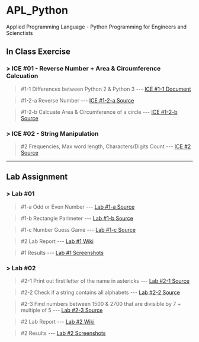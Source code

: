 # APL_Python
Applied Programming Language - Python Programming for Engineers and Scienctists

## In Class Exercise
### > ICE #01 - Reverse Number + Area & Circumference Calcuation
>#1-1 Differences between Python 2 & Python 3 --- 
> <a href="https://github.com/datarocksAmy/APL_Python/blob/master/ICE/ICE01/Lession%201%20In-Class.docx">ICE #1-1 Document</a>

>#1-2-a Reverse Number --- 
> <a href="https://github.com/datarocksAmy/APL_Python/blob/master/ICE/ICE01/ICE1_ReverseNumber.py">ICE #1-2-a Source</a>

>#1-2-b Calcuate Area & Circumference of a circle ---
> <a href="https://github.com/datarocksAmy/APL_Python/blob/master/ICE/ICE01/ICE1_circle.py"> ICE #1-2-b Source</a>

### > ICE #02 - String Manipulation
> #2 Frequencies, Max word length, Characters/Digits Count --- 
> <a href="https://github.com/datarocksAmy/APL_Python/blob/master/ICE/ICE02/ICE2.py"> ICE #2 Source</a>


<hr>


## Lab Assignment
### > Lab #01
>#1-a Odd or Even Number ---
> <a href="https://github.com/datarocksAmy/APL_Python/blob/master/Lab%20Assignment/Lab01/Lab_01a_OddOrEvenNum.py">Lab #1-a Source</a>

>#1-b Rectangle Parimeter ---
> <a href="https://github.com/datarocksAmy/APL_Python/blob/master/Lab%20Assignment/Lab01/Lab_01b_Rectangle.py">Lab #1-b Source</a>

>#1-c Number Guess Game ---
> <a href="https://github.com/datarocksAmy/APL_Python/blob/master/Lab%20Assignment/Lab01/Lab_01c_NumberGuess.py"> Lab #1-c Source</a>

>#2 Lab Report ---
> <a href="https://github.com/datarocksAmy/APL_Python/wiki/Py-DS_Engineer-Lab-Report-%2301"> Lab #1 Wiki</a>

>#1 Results ---
> <a href="https://github.com/datarocksAmy/APL_Python/tree/master/Lab%20Assignment/Lab01/Results"> Lab #1 Screenshots</a>

### > Lab #02
>#2-1 Print out first letter of the name in astericks ---
> <a href="https://github.com/datarocksAmy/APL_Python/blob/master/Lab%20Assignment/Lab02/Lab_02_Task01.py">Lab #2-1 Source</a>

>#2-2 Check if a string contains all alphabets ---
> <a href="https://github.com/datarocksAmy/APL_Python/blob/master/Lab%20Assignment/Lab02/Lab_02_Task02.py">Lab #2-2 Source</a>

>#2-3 Find numbers between 1500 & 2700 that are divisible by 7 + multiple of 5 ---
> <a href="https://github.com/datarocksAmy/APL_Python/blob/master/Lab%20Assignment/Lab02/Lab_02_Task03.py"> Lab #2-3 Source</a>

>#2 Lab Report ---
> <a href="https://github.com/datarocksAmy/APL_Python/wiki/Py-DS_Engineer-Lab-Report-%2302"> Lab #2 Wiki</a>

>#2 Results ---
> <a href="https://github.com/datarocksAmy/APL_Python/tree/master/Lab%20Assignment/Lab02/Results"> Lab #2 Screenshots</a>
